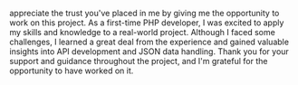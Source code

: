 appreciate the trust you've placed in me by giving me the opportunity to work on this project. As a first-time PHP developer, I was excited to apply my skills and knowledge to a real-world project. Although I faced some challenges, I learned a great deal from the experience and gained valuable insights into API development and JSON data handling. Thank you for your support and guidance throughout the project, and I'm grateful for the opportunity to have worked on it.
